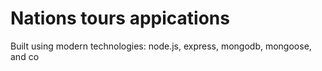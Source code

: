 # Nations tours appications

Built using modern technologies: node.js, express, mongodb, mongoose, and co